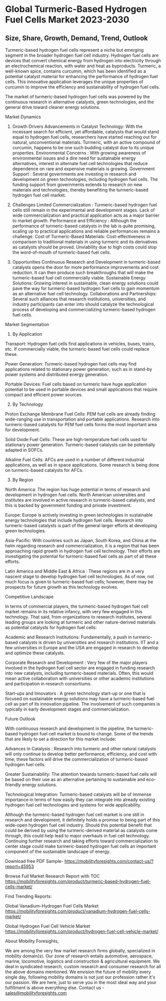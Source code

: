 # Global Turmeric-Based Hydrogen Fuel Cells Market 2023-2030 
## Size, Share, Growth, Demand, Trend, Outlook 

Turmeric-based hydrogen fuel cells represent a niche but emerging segment in the broader hydrogen fuel cell industry. Hydrogen fuel cells are devices that convert chemical energy from hydrogen into electricity through an electrochemical reaction, with water and heat as byproducts. Turmeric, a well-known spice, contains curcumin, which has been identified as a potential catalyst material for enhancing the performance of hydrogen fuel cells. This innovative application leverages the unique properties of curcumin to improve the efficiency and sustainability of hydrogen fuel cells.

The market of turmeric-based hydrogen fuel cells was powered by the continuous research in alternative catalysts, green technologies, and the general drive toward cleaner energy solutions.

Market Dynamics

1. Growth Drivers
Advancements in Catalyst Technology: With the incessant search for efficient, yet affordable, catalysts that would stand equal to hydrogen fuel cells, researchers have started reaching out for natural, unconventional materials. Turmeric, with an active compound of curcumin, happens to be one such budding catalyst due to its unique properties.
Environmental Concerns : With growing awareness of environmental issues and a dire need for sustainable energy alternatives, interest in alternate fuel cell technologies that reduce dependence on rare and expensive materials is growing.
Government Support : Several governments are investing in research and development on green technologies, including hydrogen fuel cells. The funding support from governments extends to research on new materials and technologies, thereby benefiting the turmeric-based hydrogen fuel cell market.

2. Challenges
Limited Commercialization : Turmeric-based hydrogen fuel cells still remain in the experimental and development stages. Lack of wide commercialization and practical application acts as a major barrier to market growth.
Performance and Efficiency : Although the performance of turmeric-based catalysts in the lab is quite promising, scaling up to practical applications and reliable performances remains a challenge.
Cost of Turmeric-Based Materials: Cost-effectiveness in comparison to traditional materials in using turmeric and its derivatives as catalysts should be proved. Unviability due to high costs could stop the word-of-mouth of turmeric-based fuel cells.

3. Opportunities
Continuous Research and Development in turmeric-based catalysts opens the door for more performance improvements and cost reduction. It can then produce such breakthroughs that will make the turmeric-based fuel cell commercially viable.
Sustainable Energy Solutions: Growing interest in sustainable, clean energy solutions could pave the way for turmeric-based hydrogen fuel cells to gain momentum as an alternative fuel cell technology.
Collaborations and Partnerships: Several such alliances that research institutions, universities, and industry participants can enter into should catalyze the technological process of developing and commercializing turmeric-based hydrogen fuel cells.

Market Segmentation

1. By Application

Transport: Hydrogen fuel cells find applications in vehicles, buses, trains, etc. If commercially viable, the turmeric-based fuel cells could replace these. 

Power Generation: Turmeric-based hydrogen fuel cells may find applications related to stationary power generation, such as in stand-by power systems and distributed energy generation.

Portable Devices: Fuel cells based on turmeric have huge application potential to be used in portable devices and small applications that require compact and efficient power sources.

2. By Technology

Proton Exchange Membrane Fuel Cells: PEM fuel cells are already finding wide-ranging use in transportation and portable applications. Research into turmeric-based catalysts for PEM fuel cells forms the most important area for development.

Solid Oxide Fuel Cells: These are high-temperature fuel cells used for stationary power generation. Turmeric-based catalysts can be potentially adapted in SOFCs.

Alkaline Fuel Cells: AFCs are used in a number of different industrial applications, as well as in space applications. Some research is being done on turmeric-based catalysts for AFCs.

3. By Region

North America: The region has huge potential in terms of research and development in hydrogen fuel cells. North American universities and institutes are involved in active research in turmeric-based catalysts, and this is backed by government funding and private investment.

Europe: Europe is actively investing in green technologies in sustainable energy technologies that include hydrogen fuel cells. Research into turmeric-based catalysts is part of the general larger efforts at developing green technologies.

Asia-Pacific: With countries such as Japan, South Korea, and China at the helm regarding research and commercialization, it is a region that has been approaching rapid growth in hydrogen fuel cell technology. Their efforts are investigating the potential for turmeric-based fuel cells as part of all these efforts.

Latin America and Middle East & Africa : These regions are in a very nascent stage to develop hydrogen fuel cell technologies. As of now, not much focus is given to turmeric-based fuel cells; however, there may be prospects for future growth as this technology evolves.

Competitive Landscape

In terms of commercial players, the turmeric-based hydrogen fuel cell market remains in its relative infancy, with very few engaged in this technology. That said, from organizations to research institutes, several leading groups are looking at turmeric and other nature-derived materials as potential catalysts for hydrogen fuel cells:

Academic and Research Institutions: Fundamentally, a push in turmeric-based catalysts is driven by universities and research institutions. IIT and a few universities in Europe and the USA are engaged in research to develop and optimize these catalysts.

Corporate Research and Development : Very few of the major players involved in the hydrogen fuel cell sector are engaged in funding research into new catalysts, including turmeric-based materials. Often, this would mean active collaboration with universities or other academic institutions and participation in research consortiums.

Start-ups and Innovators : A green technology start-up or one that is focused on sustainable energy solutions may have a turmeric-based fuel cell as part of its innovation pipeline. The involvement of such companies is typically in early development stages and commercialization.

Future Outlook

With continuous research and development in the pipeline, the turmeric-based hydrogen fuel cell market is bound to change. Some of the trends that are likely to set a direction for this market include:

Advances in Catalysis : Research into turmeric and other natural catalysts will only continue to develop better performance, efficiency, and cost with time; these factors will drive the commercialization of turmeric-based hydrogen fuel cells.

Greater Sustainability: The attention towards turmeric-based fuel cells will be based on their use as an alternative pertaining to sustainable and eco-friendly energy solutions.

Technological Integration: Turmeric-based catalysts will be of immense importance in terms of how easily they can integrate into already existing hydrogen fuel cell technologies and systems for wide applicability.

Although the turmeric-based hydrogen fuel cell market is one still in research and development, it definitely holds a promise to being part of this wide-open hydrogen fuel cell industry. Should this potential benefit that could be derived by using the turmeric-derived material as catalysts come through, this could help lead to major overhauls in fuel cell technology. Continuing further research and taking efforts toward commercialization to center stage could make turmeric-based hydrogen fuel cells an important component of the sustainable landscape of energy.


Download free PDF Sample- https://mobilityforesights.com/contact-us/?report=45953


Browse Full Market Research Report with TOC https://mobilityforesights.com/product/turmeric-based-hydrogen-fuel-cells-market/


Find Trending Reports:

Global Vanadium-Hydrogen Fuel Cells Market https://mobilityforesights.com/product/vanadium-hydrogen-fuel-cells-market/

Global Hydrogen Fuel Cell Vehicle Market https://mobilityforesights.com/product/hydrogen-fuel-cell-vehicle-market/

About Mobility Foresights,

We are among the very few market research firms globally, specialized in mobility domain(s). Our zone of research entails automotive, aerospace, marine, locomotive, logistics and construction & agricultural equipment. We deal in syndicated research, custom research and consumer research for all the above domains mentioned.
We envision the future of mobility every single day, following mobility domains is not just our profession rather it's our passion. We are here, just to serve you in the most ideal way and your fulfillment is above everything else. Contact us -  sales@mobilityforesights.com 

